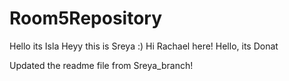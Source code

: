 # Room5Repository
Hello its Isla
Heyy this is Sreya :)
Hi Rachael here!
Hello, its Donat


Updated the readme file from Sreya_branch!
